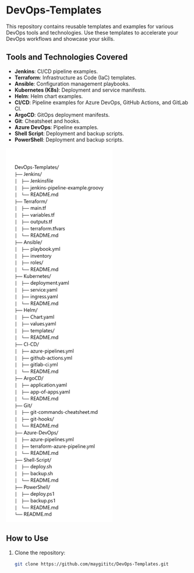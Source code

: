 # DevOps-Templates

This repository contains reusable templates and examples for various DevOps tools and technologies. Use these templates to accelerate your DevOps workflows and showcase your skills.

## Tools and Technologies Covered

- **Jenkins**: CI/CD pipeline examples.
- **Terraform**: Infrastructure as Code (IaC) templates.
- **Ansible**: Configuration management playbooks.
- **Kubernetes (K8s)**: Deployment and service manifests.
- **Helm**: Helm chart examples.
- **CI/CD**: Pipeline examples for Azure DevOps, GitHub Actions, and GitLab CI.
- **ArgoCD**: GitOps deployment manifests.
- **Git**: Cheatsheet and hooks.
- **Azure DevOps**: Pipeline examples.
- **Shell Script**: Deployment and backup scripts.
- **PowerShell**: Deployment and backup scripts.

![Repository Structure](repository_structure.png)


## How to Use

1. Clone the repository:
   ```bash
   git clone https://github.com/maygititc/DevOps-Templates.git